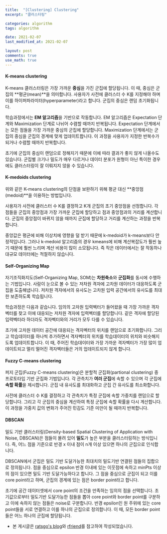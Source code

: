 ```yaml
---
title:  "[Clustering] Clustering"
excerpt: "클러스터링"

categories: algorithm
tags: algorithm

date: 2021-02-07
last_modified_at: 2021-02-07

layout: post
comments: true
use_math: true
---
```


#### K-means clustering
K-means 클러스터링은 가장 가까운 **중심**을 가진 군집에 할당됩니다. 이 때, 중심은 군집의 **평균(mean)**을 의미합니다. 사용자가 사전에 클러스터 수 K를 지정해야 하며 이를 하이퍼파라미터(hyperparameter)라고 합니다. 군집의 중심은 랜덤 초기화됩니다.  

학습과정에서는 **EM 알고리즘**을 기반으로 작동합니다. EM 알고리즘은 Expectation 단계와 Maximization 단계로 나뉘어 수렴할 때까지 반복됩니다. Expectation 단계에서는 모든 점들을 가장 가까운 중심의 군집에 할당합니다. Maximization 단계에서는 군집의 중심을 군집의 경계에 맞게 업데이트합니다. 이 과정을 사용자가 지정한 반복수가 되거나 수렴할 때까지 반복합니다.  

초기에 군집의 중심이 랜덤으로 정해지기 때문에 이에 따라 결과가 좋지 않게 나올수도 있습니다. 군집별 크기나 밀도가 매우 다르거나 데이터 분포가 원형이 아닌 특이한 경우에도 클러스터링이 잘 이뤄지지 않을 수 있습니다.  

#### K-medoids clustering
위와 같은 K-means clustering의 단점을 보완하기 위해 평균 대신 **중앙점(medoid)**을 이용하는 방법입니다.  

사용자가 사전에 클러스터 수 K를 결정하고 K개 군집의 초기 중앙점을 선정합니다. 각 점들을 군집의 중앙점과 가장 가까운 군집에 할당하고 점과 중앙점과의 거리를 계산합니다. 군집의 중앙점이 바뀌지 않을 때까지 군집에 할당하고 거리를 계산하는 과정을 반복합니다.  

중앙값은 평균에 비해 이상치에 영향을 덜 받기 때문에 k-medoid가 k-means보다 안정적입니다. 그러나 k-medoid 알고리즘의 경우 kmeans에 비해 계산복잡도가 훨씬 높기 때문에 훨씬 느리며 계산 비용이 많이 소모됩니다. 즉 작은 데이터에서는 잘 작동하나 대규모 데이터에는 적절하지 않습니다.

#### Self-Organizing Map
자기조직화지도(Self-Organizing Map, SOM)는 **차원축소**와 **군집화**를 동시에 수행하는 기법입니다. 사람이 눈으로 볼 수 있는 저차원 격자에 고차원 데이터가 대응하도록 군집을 도출해냅니다. 저차원 격자에서의 유사도는 고차원 입력 공간에서의 유사도를 최대한 보존하도록 학습됩니다.  

학습과정은 다음과 같습니다. 임의의 고차원 입력벡터가 들어왔을 때 가장 가까운 격자벡터를 찾고 이에 대응되는 저차원 격자에 입력벡터를 할당합니다. 같은 격자에 할당된 입력벡터라 하더라도 격자벡터와의 거리가 모두 다를 수 있습니다.  

초기에 고차원 데이터 공간에 대응되는 격자벡터의 위치를 랜덤으로 초기화합니다. 그리고 학습데이터를 하나씩 추가하면서 격자벡터의 위치를 학습데이터의 위치와 비슷해지도록 업데이트합니다. 이 때, 주어진 학습데이터와 가장 가까운 격자벡터가 가장 많이 업데이트되고 멀리 떨어진 격자벡터들은 거의 업데이트되지 않게 합니다.  

#### Fuzzy C-means clustering
퍼지 군집(Fuzzy C-means clustering)은 분할적 군집화(partional clustering) 중 프로토타입 기반 군집화 기법입니다. 각 관측치가 **여러 군집**에 속할 수 있으며 각 군집에 **속할 확률**을 제시합니다. 군집 내 유사도를 최대화하고 군집 간 유사도를 최소화합니다.  

사전에 클러스터 수 K를 결정하고 각 관측치가 특정 군집에 속할 가중치를 랜덤으로 할당합니다. 그리고 각 군집의 중심을 계산하여 특정 군집에 속할 확률을 다시 계산합니다. 이 과정을 가중치 값의 변화가 주어진 민감도 기준 미만이 될 때까지 반복합니다.  

#### DBSCAN
밀도 기반 클러스터링(Density-based Spatial Clustering of Application with Noise, DBSCAN)은 점들이 몰려 있어 **밀도**가 높은 부분을 클러스터링하는 방식입니다. 즉, 어느 점을 기준으로 반경 x 이내 점이 n개 이상 있으면 하나의 군집으로 인식합니다.  

DBSCAN에서 군집은 밀도 기반 도달가능한 최대치의 밀도기반 연결된 점들의 집합으로 정의됩니다. 점을 중심으로 epsilon 반경 이내에 있는 이웃점에 속하고 minPts 이상의 점이 있으면 밀도 기반 도달가능하다고 합니다. 그 점을 중심으로 군집이 되고 이를 core point라고 하며, 군집의 경계에 있는 점은 border point라고 합니다. 

초기에 공간 데이터셋에서 core point의 조건을 만족하는 임의의 점을 선택합니다. 초기값으로부터 밀도기반 도달가능한 점들을 뽑아 core point와 border point를 구분하고 이에 속하지 않는 점들은 noise로 구분합니다. 반경 epsilon인 원 주위에 있는 core point들을 서로 연결하고 이를 하나의 군집으로 정의합니다. 이 때, 모든 border point들은 어느 하나의 군집에 할당됩니다.

* 본 게시글은 [ratsgo's blog](https://ratsgo.github.io/)와 [rfriend](https://rfriend.tistory.com/)를 참고하여 작성되었습니다.
